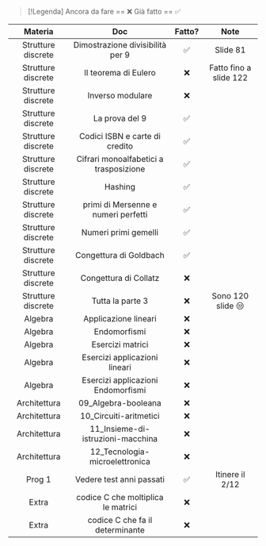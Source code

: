 
> [!Legenda]
> Ancora da fare == ❌ 
> Già fatto == ✅
> 

|      Materia       |                  Doc                   | Fatto? |          Note          |
| :----------------: | :------------------------------------: | :----: | :--------------------: |
| Strutture discrete |    Dimostrazione divisibilità per 9    |   ✅    |        Slide 81        |
| Strutture discrete |          Il teorema di Eulero          |   ❌    | Fatto fino a slide 122 |
| Strutture discrete |            Inverso modulare            |   ❌    |                        |
| Strutture discrete |             La prova del 9             |   ✅    |                        |
| Strutture discrete |     Codici ISBN e carte di credito     |   ✅    |                        |
| Strutture discrete | Cifrari monoalfabetici a trasposizione |   ✅    |                        |
| Strutture discrete |                Hashing                 |   ✅    |                        |
| Strutture discrete |  primi di Mersenne e numeri perfetti   |   ✅    |                        |
| Strutture discrete |          Numeri primi gemelli          |   ✅    |                        |
| Strutture discrete |         Congettura di Goldbach         |   ✅    |                        |
| Strutture discrete |         Congettura di Collatz          |   ❌    |                        |
| Strutture discrete |            Tutta la parte 3            |   ❌    |   Sono 120 slide 😒    |
|      Algebra       |          Applicazione lineari          |   ❌    |                        |
|      Algebra       |              Endomorfismi              |   ❌    |                        |
|      Algebra       |            Esercizi matrici            |   ❌    |                        |
|      Algebra       |     Esercizi applicazioni lineari      |   ❌    |                        |
|      Algebra       |   Esercizi applicazioni Endomorfismi   |   ❌    |                        |
|    Architettura    |          09_Algebra-booleana           |   ❌    |                        |
|    Architettura    |         10_Circuiti-aritmetici         |   ❌    |                        |
|    Architettura    |   11_Insieme-di-istruzioni-macchina    |   ❌    |                        |
|    Architettura    |     12_Tecnologia-microelettronica     |   ❌    |                        |
|       Prog 1       |        Vedere test anni passati        |   ✅    |    Itinere il 2/12     |
|       Extra        |   codice C che moltiplica le matrici   |   ❌    |                        |
|       Extra        |    codice C che fa il determinante     |   ❌    |                        |
